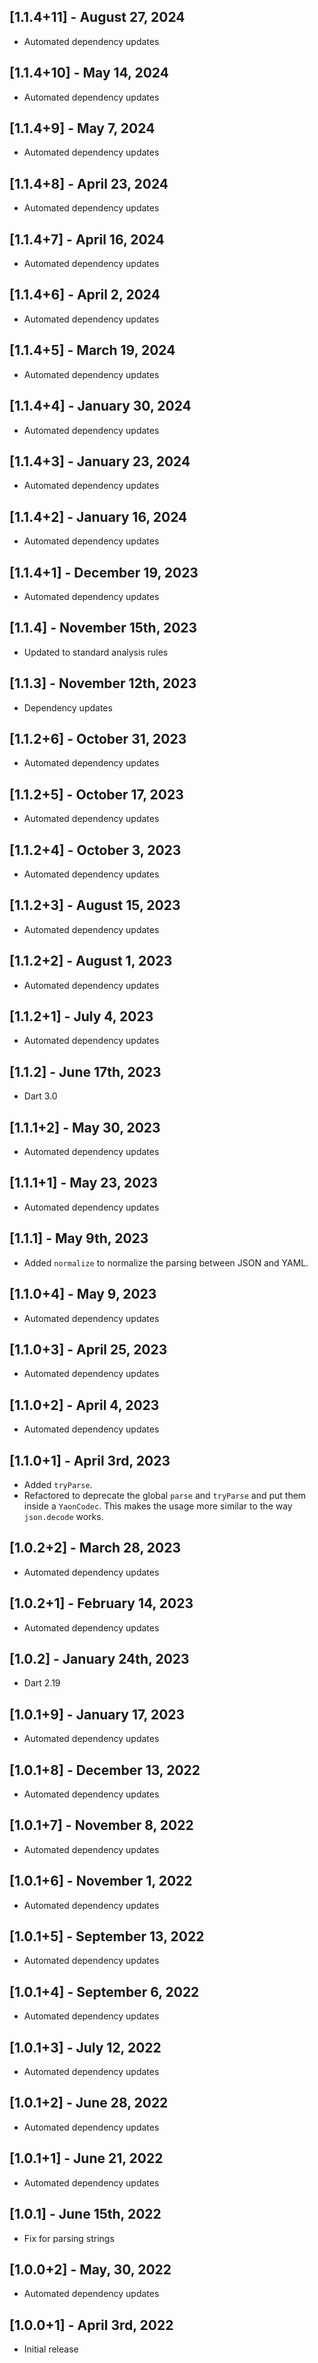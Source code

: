 ## [1.1.4+11] - August 27, 2024

* Automated dependency updates


## [1.1.4+10] - May 14, 2024

* Automated dependency updates


## [1.1.4+9] - May 7, 2024

* Automated dependency updates


## [1.1.4+8] - April 23, 2024

* Automated dependency updates


## [1.1.4+7] - April 16, 2024

* Automated dependency updates


## [1.1.4+6] - April 2, 2024

* Automated dependency updates


## [1.1.4+5] - March 19, 2024

* Automated dependency updates


## [1.1.4+4] - January 30, 2024

* Automated dependency updates


## [1.1.4+3] - January 23, 2024

* Automated dependency updates


## [1.1.4+2] - January 16, 2024

* Automated dependency updates


## [1.1.4+1] - December 19, 2023

* Automated dependency updates


## [1.1.4] - November 15th, 2023

* Updated to standard analysis rules


## [1.1.3] - November 12th, 2023

* Dependency updates


## [1.1.2+6] - October 31, 2023

* Automated dependency updates


## [1.1.2+5] - October 17, 2023

* Automated dependency updates


## [1.1.2+4] - October 3, 2023

* Automated dependency updates


## [1.1.2+3] - August 15, 2023

* Automated dependency updates


## [1.1.2+2] - August 1, 2023

* Automated dependency updates


## [1.1.2+1] - July 4, 2023

* Automated dependency updates


## [1.1.2] - June 17th, 2023

* Dart 3.0


## [1.1.1+2] - May 30, 2023

* Automated dependency updates


## [1.1.1+1] - May 23, 2023

* Automated dependency updates


## [1.1.1] - May 9th, 2023

* Added `normalize` to normalize the parsing between JSON and YAML.


## [1.1.0+4] - May 9, 2023

* Automated dependency updates


## [1.1.0+3] - April 25, 2023

* Automated dependency updates


## [1.1.0+2] - April 4, 2023

* Automated dependency updates


## [1.1.0+1] - April 3rd, 2023

* Added `tryParse`.
* Refactored to deprecate the global `parse` and `tryParse` and put them inside a `YaonCodec`.  This makes the usage more similar to the way `json.decode` works.


## [1.0.2+2] - March 28, 2023

* Automated dependency updates


## [1.0.2+1] - February 14, 2023

* Automated dependency updates


## [1.0.2] - January 24th, 2023

* Dart 2.19


## [1.0.1+9] - January 17, 2023

* Automated dependency updates


## [1.0.1+8] - December 13, 2022

* Automated dependency updates


## [1.0.1+7] - November 8, 2022

* Automated dependency updates


## [1.0.1+6] - November 1, 2022

* Automated dependency updates


## [1.0.1+5] - September 13, 2022

* Automated dependency updates


## [1.0.1+4] - September 6, 2022

* Automated dependency updates


## [1.0.1+3] - July 12, 2022

* Automated dependency updates


## [1.0.1+2] - June 28, 2022

* Automated dependency updates


## [1.0.1+1] - June 21, 2022

* Automated dependency updates


## [1.0.1] - June 15th, 2022

* Fix for parsing strings


## [1.0.0+2] - May, 30, 2022

* Automated dependency updates


## [1.0.0+1] - April 3rd, 2022

* Initial release